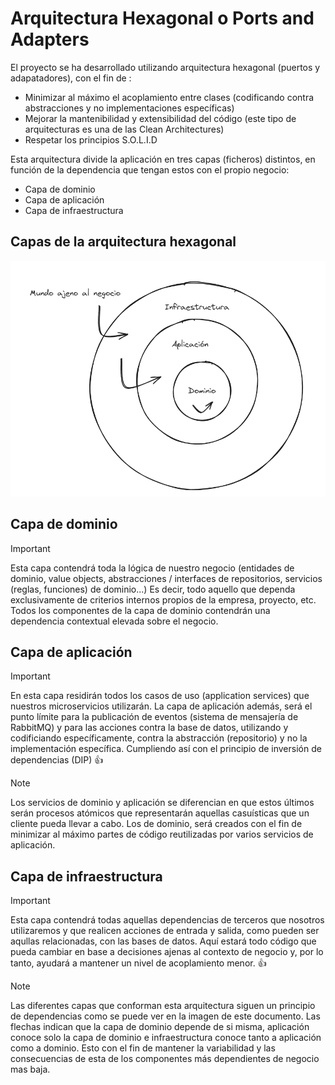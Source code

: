 # Arquitectura Hexagonal o Ports and Adapters

El proyecto se ha desarrollado utilizando arquitectura hexagonal (puertos y adapatadores), con el fin de :

- Minimizar al máximo el acoplamiento entre clases (codificando contra abstracciones y no implementaciones específicas)
- Mejorar la mantenibilidad y extensibilidad del código (este tipo de arquitecturas es una de las Clean Architectures)
- Respetar los principios S.O.L.I.D

Esta arquitectura divide la aplicación en tres capas (ficheros) distintos, en función de la dependencia que tengan estos con el propio negocio:

- Capa de dominio
- Capa de aplicación
- Capa de infraestructura

## Capas de la arquitectura hexagonal

![Representacion de las diferentes capas de la arquitectura hexagonal](../recursos-visuales/PortsAndAdapters.png)

## Capa de dominio

> [!IMPORTANT]
> Esta capa contendrá toda la lógica de nuestro negocio (entidades de dominio, value objects, abstracciones / interfaces de repositorios, servicios (reglas, funciones) de dominio...) Es decir, todo aquello que dependa exclusivamente de criterios internos propios de la empresa, proyecto, etc. Todos los componentes de la capa de dominio contendrán una dependencia contextual elevada sobre el negocio.

## Capa de aplicación

> [!IMPORTANT]
> En esta capa residirán todos los casos de uso (application services) que nuestros microservicios utilizarán. La capa de aplicación además, será el punto límite para la publicación de eventos (sistema de mensajería de RabbitMQ) y para las acciones contra la base de datos, utilizando y codificiando específicamente, contra la abstracción (repositorio) y no la implementación específica. Cumpliendo así con el principio de inversión de dependencias (DIP) 👍

> [!NOTE]
> Los servicios de dominio y aplicación se diferencian en que estos últimos serán procesos atómicos que representarán aquellas casuísticas que un cliente pueda llevar a cabo. Los de dominio, será creados con el fin de minimizar al máximo partes de código reutilizadas por varios servicios de aplicación.

## Capa de infraestructura

> [!IMPORTANT]
> Esta capa contendrá todas aquellas dependencias de terceros que nosotros utilizaremos y que realicen acciones de entrada y salida, como pueden ser aqullas relacionadas, con las bases de datos. Aquí estará todo código que pueda cambiar en base a decisiones ajenas al contexto de negocio y, por lo tanto, ayudará a mantener un nivel de acoplamiento menor. 👍

> [!NOTE]
> Las diferentes capas que conforman esta arquitectura siguen un principio de dependencias como se puede ver en la imagen de este documento. Las flechas indican que la capa de dominio depende de si misma, aplicación conoce solo la capa de dominio e infraestructura conoce tanto a aplicación como a dominio. Esto con el fin de mantener la variabilidad y las consecuencias de esta de los componentes más dependientes de negocio mas baja.
